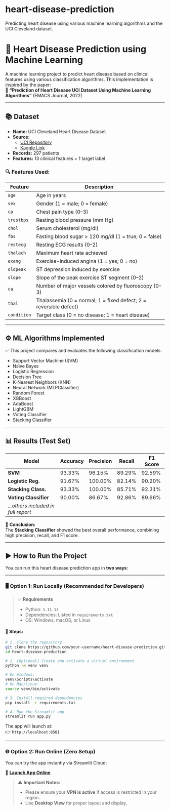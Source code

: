 # heart-disease-prediction
Predicting heart disease using various machine learning algorithms and the UCI Cleveland dataset.


# 💓 Heart Disease Prediction using Machine Learning

A machine learning project to predict heart disease based on clinical features using various classification algorithms. This implementation is inspired by the paper:  
📄 **“Prediction of Heart Disease UCI Dataset Using Machine Learning Algorithms”** (EMACS Journal, 2022)  

---

## 📚 Dataset

- **Name:** UCI Cleveland Heart Disease Dataset  
- **Source:** 
  - [UCI Repository](https://archive.ics.uci.edu/ml/datasets/Heart+Disease)
  - [Kaggle Link](https://www.kaggle.com/datasets/cherngs/heart-disease-cleveland-uci)
- **Records:** 297 patients  
- **Features:** 13 clinical features + 1 target label

### 🔍 Features Used:

| Feature       | Description                                                                 |
|---------------|-----------------------------------------------------------------------------|
| `age`         | Age in years                                                                |
| `sex`         | Gender (1 = male; 0 = female)                                               |
| `cp`          | Chest pain type (0–3)                                                       |
| `trestbps`    | Resting blood pressure (mm Hg)                                              |
| `chol`        | Serum cholesterol (mg/dl)                                                   |
| `fbs`         | Fasting blood sugar > 120 mg/dl (1 = true; 0 = false)                       |
| `restecg`     | Resting ECG results (0–2)                                                   |
| `thalach`     | Maximum heart rate achieved                                                 |
| `exang`       | Exercise-induced angina (1 = yes; 0 = no)                                   |
| `oldpeak`     | ST depression induced by exercise                                           |
| `slope`       | Slope of the peak exercise ST segment (0–2)                                 |
| `ca`          | Number of major vessels colored by fluoroscopy (0–3)                        |
| `thal`        | Thalassemia (0 = normal; 1 = fixed defect; 2 = reversible defect)           |
| `condition`   | Target class (0 = no disease; 1 = heart disease)                            |

---

## ⚙️ ML Algorithms Implemented

✅ This project compares and evaluates the following classification models:

- Support Vector Machine (SVM)
- Naïve Bayes
- Logistic Regression
- Decision Tree
- K-Nearest Neighbors (KNN)
- Neural Network (MLPClassifier)
- Random Forest
- XGBoost
- AdaBoost
- LightGBM
- Voting Classifier
- Stacking Classifier

---

## 📊 Results (Test Set)

| Model               | Accuracy | Precision | Recall | F1 Score |
|---------------------|----------|-----------|--------|----------|
| **SVM**             | 93.33%   | 96.15%    | 89.29% | 92.59%   |
| **Logistic Reg.**   | 91.67%   | 100.00%   | 82.14% | 90.20%   |
| **Stacking Class.** | 93.33%   | 100.00%   | 85.71% | 92.31%   |
| **Voting Classifier** | 90.00% | 86.67%    | 92.86% | 89.66%   |
| *...others included in full report* |

📌 **Conclusion:**  
The **Stacking Classifier** showed the best overall performance, combining high precision, recall, and F1 score.

---

## ▶️ How to Run the Project

You can run this heart disease prediction app in **two ways**:

---

### 🖥️ Option 1: Run Locally (Recommended for Developers)

> ✅ **Requirements**  
> - Python: `3.11.13`  
> - Dependencies: Listed in `requirements.txt`  
> - OS: Windows, macOS, or Linux

#### 📌 Steps:

```bash
# 1. Clone the repository
git clone https://github.com/your-username/heart-disease-prediction.git
cd heart-disease-prediction

# 2. (Optional) Create and activate a virtual environment
python -m venv venv

# On Windows:
venv\Scripts\activate
# On Mac/Linux:
source venv/bin/activate

# 3. Install required dependencies
pip install -r requirements.txt

# 4. Run the Streamlit app
streamlit run app.py
```

The app will launch at:  
👉 `http://localhost:8501`

---

### 🌐 Option 2: Run Online (Zero Setup)

You can try the app instantly via Streamlit Cloud:

🔗 **[Launch App Online](https://heart-disease-prediction-with-farzad-mohseni.streamlit.app/)**

> ⚠️ **Important Notes:**
> - Please ensure your **VPN is active** if access is restricted in your region.
> - Use **Desktop View** for proper layout and display.

